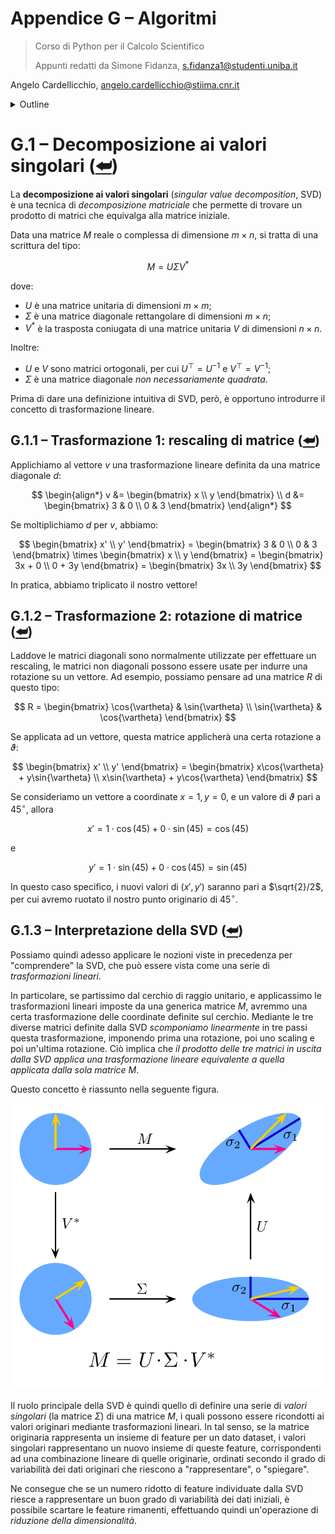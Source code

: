# Appendice G – Algoritmi

> Corso di Python per il Calcolo Scientifico
>
> Appunti redatti da Simone Fidanza, s.fidanza1@studenti.uniba.it

Angelo Cardellicchio, angelo.cardellicchio@stiima.cnr.it

<details>
    <summary>Outline</summary>

<a name="top"></a>

<!-- TOC -->

1. [Appendice G – Algoritmi](#appendice-g--algoritmi)
2. [G.1 – Decomposizione ai valori singolari (⮨)](#g1--decomposizione-ai-valori-singolari-)
   1. [G.1.1 – Trasformazione 1: rescaling di matrice (⮨)](#g11--trasformazione-1-rescaling-di-matrice-)
   2. [G.1.2 – Trasformazione 2: rotazione di matrice (⮨)](#g12--trasformazione-2-rotazione-di-matrice-)
   3. [G.1.3 – Interpretazione della SVD (⮨)](#g13--interpretazione-della-svd-)

<!-- /TOC -->

</details>

# G.1 – Decomposizione ai valori singolari ([⮨](#top))

La **decomposizione ai valori singolari** (_singular value decomposition_, SVD)
è una tecnica di _decomposizione matriciale_ che permette di trovare un
prodotto di matrici che equivalga alla matrice iniziale.

Data una matrice $M$ reale o complessa di dimensione $m\times n$, si tratta di
una scrittura del tipo:

$$
M = U\Sigma V^*
$$

dove:

- $U$ è una matrice unitaria di dimensioni $m\times m$;
- $\Sigma$ è una matrice diagonale rettangolare di dimensioni $m\times n$;
- $V^*$ è la trasposta coniugata di una matrice unitaria $V$ di
  dimensioni $n\times n$.

Inoltre:

- $U$ e $V$ sono matrici ortogonali, per cui $U^\top = U^{-1}$ e $V^\top = V^{-1}$;
- $\Sigma$ è una matrice diagonale _non necessariamente quadrata_.

Prima di dare una definizione intuitiva di SVD, però, è opportuno introdurre il
concetto di trasformazione lineare.

## G.1.1 – Trasformazione 1: rescaling di matrice ([⮨](#top))

Applichiamo al vettore $v$ una trasformazione lineare definita da una matrice
diagonale $d$:

$$
\begin{align*}
    v &= \begin{bmatrix}
            x            \\
            y
         \end{bmatrix}   \\
    d &= \begin{bmatrix}
            3 & 0        \\
            0 & 3
         \end{bmatrix}
\end{align*}
$$

Se moltiplichiamo $d$ per $v$, abbiamo:

$$
\begin{bmatrix}
    x'              \\
    y'
\end{bmatrix} = \begin{bmatrix}
                    3 & 0         \\
                    0 & 3
                \end{bmatrix}
                \times
                \begin{bmatrix}
                    x             \\
                    y
                \end{bmatrix}
              = \begin{bmatrix}
                    3x + 0        \\
                    0 + 3y
                \end{bmatrix}
              = \begin{bmatrix}
                    3x            \\
                    3y
                \end{bmatrix}
$$

In pratica, abbiamo triplicato il nostro vettore!

## G.1.2 – Trasformazione 2: rotazione di matrice ([⮨](#top))

Laddove le matrici diagonali sono normalmente utilizzate per effettuare un
rescaling, le matrici non diagonali possono essere usate per indurre una
rotazione su un vettore. Ad esempio, possiamo pensare ad una matrice $R$ di
questo tipo:

$$
R = \begin{bmatrix}
        \cos{\vartheta} & \sin{\vartheta} \\
        \sin{\vartheta} & \cos{\vartheta}
    \end{bmatrix}
$$

Se applicata ad un vettore, questa matrice applicherà una certa rotazione a $\vartheta$:

$$
\begin{bmatrix}
    x'                                  \\
    y'
\end{bmatrix} = \begin{bmatrix}
                    x\cos{\vartheta} + y\sin{\vartheta} \\
                    x\sin{\vartheta} + y\cos{\vartheta}
                \end{bmatrix}
$$

Se consideriamo un vettore a coordinate $x = 1, y = 0$, e un valore di
$\vartheta$ pari a $45^\circ$, allora

$$
x' = 1 \cdot \cos(45) + 0 \cdot \sin(45) = \cos(45)
$$

e

$$
y' = 1 \cdot \sin(45) + 0 \cdot \cos(45) = \sin(45)
$$

In questo caso specifico, i nuovi valori di $(x', y')$ saranno pari a
$\sqrt{2}/2$, per cui avremo ruotato il nostro punto originario di $45^\circ$.

## G.1.3 – Interpretazione della SVD ([⮨](#top))

Possiamo quindi adesso applicare le nozioni viste in precedenza per
"comprendere" la SVD, che può essere vista come una serie di _trasformazioni_
_lineari_.

In particolare, se partissimo dal cerchio di raggio unitario, e applicassimo le
trasformazioni lineari imposte da una generica matrice $M$, avremmo una certa
trasformazione delle coordinate definite sul cerchio. Mediante le tre diverse
matrici definite dalla SVD _scomponiamo linearmente_ in tre passi questa
trasformazione, imponendo prima una rotazione, poi uno scaling e poi un'ultima
rotazione. Ciò implica che _il prodotto delle tre matrici in uscita dalla SVD_
_applica una trasformazione lineare equivalente a quella applicata dalla sola_
_matrice_ $M$.

Questo concetto è riassunto nella seguente figura.

![Rappresentazione della SVD](../img/svd.png)

Il ruolo principale della SVD è quindi quello di definire una serie di _valori_
_singolari_ (la matrice $\Sigma$) di una matrice $M$, i quali possono essere
ricondotti ai valori originari mediante trasformazioni lineari. In tal senso,
se la matrice originaria rappresenta un insieme di feature per un dato dataset,
i valori singolari rappresentano un nuovo insieme di queste feature,
corrispondenti ad una combinazione lineare di quelle originarie, ordinati
secondo il grado di variabilità dei dati originari che riescono a
"rappresentare", o "spiegare".

Ne consegue che se un numero ridotto di feature individuate dalla SVD riesce a
rappresentare un buon grado di variabilità dei dati iniziali, è possibile
scartare le feature rimanenti, effettuando quindi un'operazione di _riduzione_
_della dimensionalità_.
